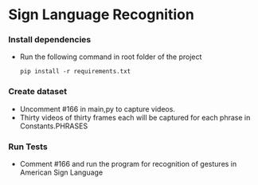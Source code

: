 # Sign Language Recognition

### Install dependencies

* Run the following command in root folder of the project
    ```
    pip install -r requirements.txt
    ```

### Create dataset
* Uncomment #166 in main,py to capture videos.
* Thirty videos of thirty frames each will be captured for each phrase in Constants.PHRASES

### Run Tests

* Comment #166 and run the program for recognition of gestures in American Sign Language
